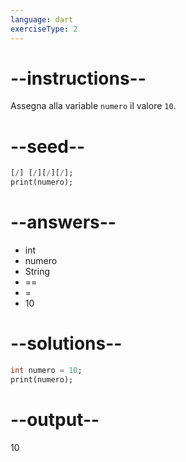 ```yaml
---
language: dart
exerciseType: 2
---
```


# --instructions--

Assegna alla variable `numero` il valore `10`.

# --seed--

```dart
[/] [/][/][/];
print(numero);
```

# --answers--

- int
- numero
- String
-  == 
-  = 
- 10

# --solutions--

```dart
int numero = 10;
print(numero);
```

# --output--

10
